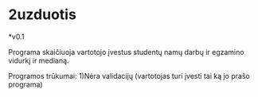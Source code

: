 # 2uzduotis

*v0.1

Programa skaičiuoja vartotojo įvestus studentų namų darbų ir egzamino vidurkį ir medianą.

Programos trūkumai:
1)Nėra validacijų (vartotojas turi įvesti tai ką jo prašo programa)
